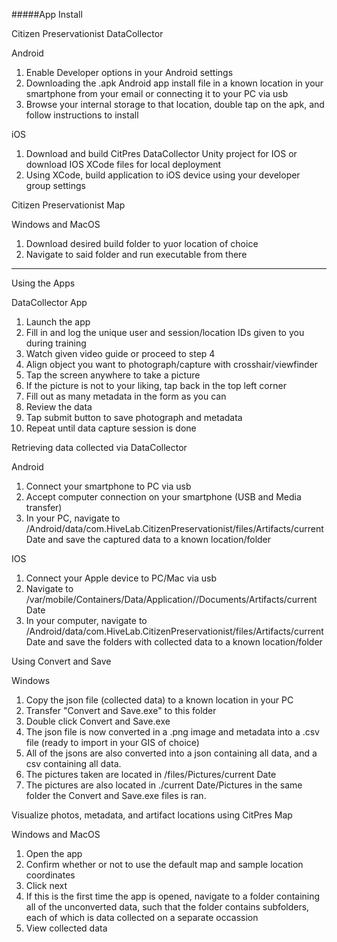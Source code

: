 #####App Install

Citizen Preservationist DataCollector

Android
1. Enable Developer options in your Android settings 
2. Downloading the .apk Android app install file in a known location in your smartphone from your email or connecting it to your PC via usb
3. Browse your internal storage to that location, double tap on the apk, and follow instructions to install

iOS
1. Download and build CitPres DataCollector Unity project for IOS or download IOS XCode files for local deployment
2. Using XCode, build application to iOS device using your developer group settings

Citizen Preservationist Map

Windows and MacOS
1. Download desired build folder to yuor location of choice
2. Navigate to said folder and run executable from there

---
Using the Apps

DataCollector App
1. Launch the app
2. Fill in and log the unique user and session/location IDs given to you during training
3. Watch given video guide or proceed to step 4
4. Align object you want to photograph/capture with crosshair/viewfinder
5. Tap the screen anywhere to take a picture
6. If the picture is not to your liking, tap back in the top left corner
7. Fill out as many metadata in the form as you can
8. Review the data
9. Tap submit button to save photograph and metadata
10. Repeat until data capture session is done

Retrieving data collected via DataCollector

Android
1. Connect your smartphone to PC via usb
2. Accept computer connection on your smartphone (USB and Media transfer) 
3. In your PC, navigate to /Android/data/com.HiveLab.CitizenPreservationist/files/Artifacts/current Date and save the captured data to a known location/folder

IOS
1. Connect your Apple device to PC/Mac via usb
2. Navigate to /var/mobile/Containers/Data/Application/<guid>/Documents/Artifacts/current Date
3. In your computer, navigate to /Android/data/com.HiveLab.CitizenPreservationist/files/Artifacts/current Date and save the folders with collected data to a known location/folder

Using Convert and Save

Windows
1. Copy the json file (collected data) to a known location in your PC
2. Transfer "Convert and Save.exe" to this folder
3. Double click Convert and Save.exe
4. The json file is now converted in a .png image and metadata into a .csv file (ready to import in your GIS of choice)
5. All of the jsons are also converted into a json containing all data, and a csv containing all data.
6. The pictures taken are located in /files/Pictures/current Date
7. The pictures are also located in ./current Date/Pictures in the same folder the Convert and Save.exe files is ran.

Visualize photos, metadata, and artifact locations using CitPres Map

Windows and MacOS
1. Open the app
2. Confirm whether or not to use the default map and sample location coordinates
3. Click next
4. If this is the first time the app is opened, navigate to a folder containing all of the unconverted data, such that the folder contains subfolders, each of which is data collected on a separate occassion
5. View collected data
